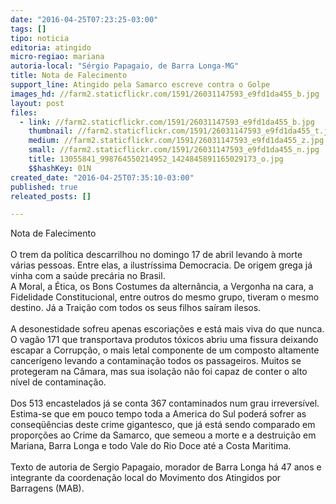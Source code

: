 ```yaml
---
date: "2016-04-25T07:23:25-03:00"
tags: []
tipo: noticia
editoria: atingido
micro-regiao: mariana
autoria-local: "Sérgio Papagaio, de Barra Longa-MG"
title: Nota de Falecimento
support_line: Atingido pela Samarco escreve contra o Golpe
images_hd: //farm2.staticflickr.com/1591/26031147593_e9fd1da455_b.jpg
layout: post
files:
  - link: //farm2.staticflickr.com/1591/26031147593_e9fd1da455_b.jpg
    thumbnail: //farm2.staticflickr.com/1591/26031147593_e9fd1da455_t.jpg
    medium: //farm2.staticflickr.com/1591/26031147593_e9fd1da455_z.jpg
    small: //farm2.staticflickr.com/1591/26031147593_e9fd1da455_n.jpg
    title: 13055841_998764550214952_1424845891165029173_o.jpg
    $$hashKey: 01N
created_date: "2016-04-25T07:35:10-03:00"
published: true
releated_posts: []

---
```

<p>Nota de Falecimento<br />
<br />
O trem da pol&iacute;tica descarrilhou no domingo 17 de abril levando &agrave; morte v&aacute;rias pessoas. Entre elas, a ilustr&iacute;ssima Democracia. De origem grega j&aacute; vinha com a sa&uacute;de prec&aacute;ria no Brasil.<br />
A Moral, a &Eacute;tica, os Bons Costumes da altern&acirc;ncia, a Vergonha na cara, a Fidelidade Constitucional, entre outros do mesmo grupo, tiveram o mesmo destino. J&aacute; a Trai&ccedil;&atilde;o com todos os seus filhos sa&iacute;ram ilesos.<br />
<br />
A desonestidade sofreu apenas escoria&ccedil;&otilde;es e est&aacute; mais viva do que nunca. O vag&atilde;o 171 que transportava produtos t&oacute;xicos abriu uma fissura deixando escapar a Corrup&ccedil;&atilde;o, o mais letal componente de um composto altamente cancer&iacute;geno levando a contamina&ccedil;&atilde;o todos os passageiros. Muitos se protegeram na C&acirc;mara, mas sua isola&ccedil;&atilde;o n&atilde;o foi capaz de conter o alto n&iacute;vel de contamina&ccedil;&atilde;o.&nbsp;<br />
<br />
Dos 513 encastelados j&aacute; se conta 367 contaminados num grau&nbsp;irrevers&iacute;vel. Estima-se que em pouco tempo toda a America do Sul poder&aacute; sofrer as conseq&uuml;&ecirc;ncias deste crime gigantesco, que j&aacute; est&aacute; sendo comparado em propor&ccedil;&otilde;es ao Crime da Samarco, que semeou a morte e a destrui&ccedil;&atilde;o em Mariana, Barra Longa e todo Vale do Rio Doce at&eacute; a Costa Maritima.<br />
<br />
Texto de autoria de Sergio Papagaio, morador de Barra Longa h&aacute; 47 anos e integrante da coordena&ccedil;&atilde;o local do Movimento dos Atingidos por Barragens (MAB).</p>
